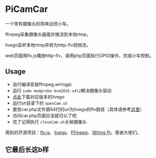 # PiCamCar
一个带有摄像头的简单远控小车。

  ffmpeg采集摄像头画面并推流到本地rtmp，

  livego监听本地rtmp并转为http-flv视频流，

  web页面用flv.js播放http-flv，调用php页面执行GPIO操作，完成小车控制。

## Usage
- 自行编译安装ffmpeg,wiringpi
- 运行 `sudo modprobe bcm2835-v4l2`解决摄像头驱动 
- <a href="https://github.com/gwuhaolin/livego/releases">点此</a>下载对应版本的livego
- 运行sh目录下的 `openCam.sh`
- 更改car.php文件第64行的url为livego的flv路径（具体请参考[这里](https://github.com/gwuhaolin/livego/blob/master/README.md)）
- 访问car.php页面应该就可以了吧
- 完了记得执行 `closeCam.sh`关掉摄像头
</ol>


用到的开源项目：<a href="https://github.com/Bilibili/flv.js">flv.js</a>、<a href="https://github.com/gwuhaolin/livego">livego</a>、<a href="https://ffmpeg.org/">FFmpeg</a>、<a href="http://wiringpi.com/">Wiring Pi</a>。感谢大佬们。


## 它最后长这b样


